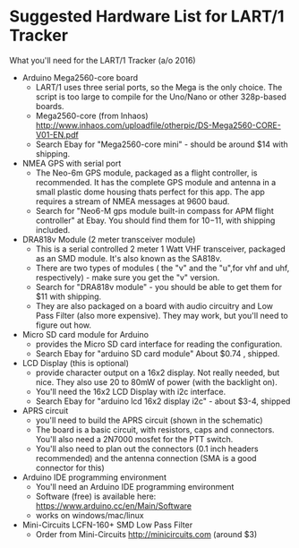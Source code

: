 # Suggested Hardware List for LART/1 Tracker

What you'll need for the LART/1 Tracker (a/o 2016) 

+ Arduino Mega2560-core board
    + LART/1 uses three serial ports, so the Mega is the only choice. The script is too large to compile for the Uno/Nano or other 328p-based boards. 
    + Mega2560-core (from Inhaos)  http://www.inhaos.com/uploadfile/otherpic/DS-Mega2560-CORE-V01-EN.pdf
    + Search Ebay for "Mega2560-core mini" - should be around $14 with shipping. 
+ NMEA GPS with serial port
    + The Neo-6m GPS module, packaged as a flight controller,  is recommended. It has the complete GPS module and  antenna in a small plastic dome housing thats perfect for this app. The app requires a stream of NMEA messages at 9600 baud. 
    + Search for "Neo6-M gps module built-in compass for APM flight controller" at Ebay.  You should find them for $10-$11, with shipping included.  
+ DRA818v Module (2 meter transceiver module)  
    + This is a serial controlled 2 meter 1 Watt VHF transceiver, packaged as an SMD module.  It's also known as the SA818v. 
    + There are two types of modules ( the "v" and the "u",for vhf and uhf, respectively) - make sure you get the "v" version.
    + Search for "DRA818v module" - you should be able to get them for $11 with shipping. 
    + They are also packaged on a board with audio circuitry and Low Pass Filter (also more expensive).  They may work, but you'll need to figure out how.
+ Micro SD card module for Arduino
    + provides the Micro SD card interface for reading the configuration.  
    + Search Ebay for "arduino SD card module"  About $0.74 , shipped.
+ LCD Display (this is optional)
    + provide character output on a 16x2 display.  Not really needed, but nice. They also use 20 to 80mW of power (with the backlight on).
    + You'll need the 16x2 LCD Display with i2c interface. 
    + Search Ebay for "arduino lcd 16x2  display i2c" - about $3-4, shipped
+ APRS circuit
    + you'll need to build the APRS circuit (shown in the schematic)
    + The board is a basic circuit, with resistors, caps and connectors. You'll also need a 2N7000 mosfet for the PTT switch.
    + You'll also need to plan out the connectors (0.1 inch headers recommended) and the antenna connection (SMA is a good connector for this)
+ Arduino IDE programming environment
    + You'll need an Arduino IDE programming environment 
    + Software (free) is available here: https://www.arduino.cc/en/Main/Software
    + works on windows/mac/linux
+ Mini-Circuits LCFN-160+ SMD Low Pass Filter
    + Order from Mini-Circuits http://minicircuits.com (around $3) 
